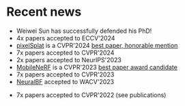 # Recent news
- Weiwei Sun has successfully defended his PhD!
- 4x papers accepted to ECCV'2024
- [pixelSplat](https://pixelsplat.github.io) is a CVPR'2024 [best paper, honorable mention](https://media.eventhosts.cc/Conferences/CVPR2024/CVPR_main_conf_2024.pdf)
- 7x papers accepted to CVPR'2024
- 2x papers accepted to NeurIPS'2023
- [MobileNeRF](https://mobile-nerf.github.io) is a CVPR'2023 [best paper award candidate](https://cvpr2023.thecvf.com/Conferences/2023/AcceptedPapers)
- 7x papers accepted to CVPR'2023
- [NeuralBF](https://neuralbf.github.io) accepted to WACV'2023
<!-- - [D2NeRF](https://d2nerf.github.io) accepted to NeurIPS'2022 -->
- 7x papers accepted to CVPR'2022 (see publications)

<!-- OLD NEWS
- I will be joining SFU on August 1st 2022
- Check out [Neural Descriptor Fields](https://yilundu.github.io/ndf) ([youtube](https://www.youtube.com/watch?v=dXl9xI2LrRw))
- [Canonical Capsules](https://canonical-capsules.github.io) presented at NeurIPS'21 ([youtube](https://youtu.be/tUQJV2W7Z8g?t=10))
-->
